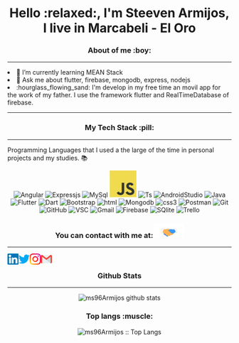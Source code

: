 <h1 align="center"> Hello :relaxed:, I'm Steeven Armijos, I live in Marcabeli - El Oro </h1>


<h3 align="center"> About of me :boy:</h3>
<hr>

<li> 🔭 I’m currently learning MEAN Stack</li>
<li> 💬 Ask me about flutter, firebase, mongodb, express, nodejs</li>
<li> :hourglass_flowing_sand: I'm develop in my free time an movil app for the work of my father. I use the framework flutter and RealTimeDatabase of firebase.</li> 

<hr>

<h3 align="center">My Tech Stack :pill:</h3>
<hr>


Programming Languages that I used a the large of the time in personal projects and my studies. :books:
<p align="center" >
 <img src="https://damiandeluca.com.ar/wp-content/uploads/2018/04/angular.png" alt="Angular" width="60">  <img src="https://ih1.redbubble.net/image.1637717834.1604/aps,504x498,small,transparent-pad,600x600,f8f8f8.u1.jpg" alt="Expressjs" width="60">  <img src="https://hafizhfauzan.com/portfolio/assets/img/mysql.png" alt="MySql" width="60">  <img src="https://raw.githubusercontent.com/github/explore/80688e429a7d4ef2fca1e82350fe8e3517d3494d/topics/javascript/javascript.png" alt="jQuery" width="60">  <img src="https://iconape.com/wp-content/png_logo_vector/typescript.png" alt="Ts" width="60">  <img src="https://upload.wikimedia.org/wikipedia/commons/6/66/Android_robot.png" alt="AndroidStudio" width="60">  <img src="https://cdn-icons-png.flaticon.com/512/226/226777.png" alt="Java" width="60">  <img src="https://www.kindpng.com/picc/m/355-3557482_flutter-logo-png-transparent-png.png" alt="Flutter" width="60">  <img src="https://blog.pleets.org/img/articles/dart-icon.png" alt="Dart" width="60">  <img src="https://w7.pngwing.com/pngs/341/514/png-transparent-bootstrap-plain-logo-icon.png" alt="Bootstrap" width="60">  <img src="https://cdn-icons-png.flaticon.com/512/1216/1216733.png" alt="html" width="60">  <img src="https://victorroblesweb.es/wp-content/uploads/2016/11/mongodb.png" alt="Mongodb" width="60">  <img src="https://w7.pngwing.com/pngs/241/797/png-transparent-cascading-style-sheets-css3-javascript-logo-world-wide-web-blue-angle-text-thumbnail.png" alt="css3" width="60">  <img src="https://repository-images.githubusercontent.com/233450313/aab78f80-432c-11ea-80f4-3eeebac4d126" alt="Postman" width="60">  <img src="https://upload.wikimedia.org/wikipedia/commons/thumb/e/e0/Git-logo.svg/1280px-Git-logo.svg.png" alt="Git" width="60">  <img src="https://cdn-icons-png.flaticon.com/512/25/25231.png" alt="GitHub" width="60">  <img src="https://cdn.freebiesupply.com/logos/thumbs/2x/visual-studio-code-logo.png" alt="VSC" width="60">  <img src="https://cdn-icons-png.flaticon.com/512/281/281769.png" alt="Gmail" width="60">  <img src="https://brandslogos.com/wp-content/uploads/thumbs/firebase-logo-vector.svg" alt="Firebase" width="60">  <img src="https://upload.wikimedia.org/wikipedia/commons/thumb/3/38/SQLite370.svg/1280px-SQLite370.svg.png" alt="SQlite" width="60"> <img src="https://trackingtime.co/wp-content/themes/trackingtime-v4/img/temp/logos/trello.png" alt="Trello" width="60"> </p>
 


<h3 align="center"> You can contact with me at:<img src="https://github.com/SatYu26/SatYu26/blob/master/Assets/Handshake.gif" height="32px"></h3>
<hr>


<p align="center" >
 <a href="https://www.linkedin.com/in/steeven-m-armijos-910449231/"><img align="left" alt="Linkedin" height="25" width="25" src="https://github.com/SatYu26/SatYu26/blob/master/Assets/Linkedin.svg" />
  </a> &nbsp;&nbsp;
  <a href="https://twitter.com/LANESS54327981?t=obHfYr5dfdraEVRsyhkDLg&s=09"><img align="left" alt="Twitter" height="25" width="25" src="https://github.com/SatYu26/SatYu26/blob/master/Assets/Twitter.svg" />
  </a> &nbsp;&nbsp;
  <a href="https://www.instagram.com/tivisam96/"><img align="left" alt="Instagram" height="25" width="25" src="https://github.com/SatYu26/SatYu26/blob/master/Assets/Instagram.svg" />
  </a> &nbsp;&nbsp;
  <a href="mailto:smarmijosb@gmail.com"><img align="left" alt="Gmail" height="25" width="25" src="https://github.com/SatYu26/SatYu26/blob/master/Assets/Gmail.svg" /></a>&nbsp;&nbsp; 
  </p>

<h3 align="center"> Github Stats </h3>
<hr>
<p align="center" >
<img alt="ms96Armijos github stats" src="https://github-readme-stats.vercel.app/api?username=ms96Armijos&show_icons=true&theme=merko"  > </p>


<h3 align="center">Top langs :muscle:</h3>

<p align="center"><img src="https://github-readme-stats.vercel.app/api/top-langs/?username=ms96Armijos&langs_count=10&theme=tokyonight&layout=compact" alt="ms96Armijos :: Top Langs" /></p>


<!--
**ms96Armijos/ms96Armijos** is a ✨ _special_ ✨ repository because its `README.md` (this file) appears on your GitHub profile.

Here are some ideas to get you started:

- 🔭 I’m currently working on ...
- 🌱 I’m currently learning ...
- 👯 I’m looking to collaborate on ...
- 🤔 I’m looking for help with ...
- 💬 Ask me about ...
- 📫 How to reach me: ...
- 😄 Pronouns: ...
- ⚡ Fun fact: ...
-->
